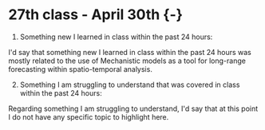 # 27th class - April 30th {-}

1. Something new I learned in class within the past 24 hours: 

I'd say that something new I learned in class within the past 24 hours was mostly related to the use of Mechanistic models as a tool for long-range forecasting within spatio-temporal analysis. 

2. Something I am struggling to understand that was covered in class within the past 24 hours:

Regarding something I am struggling to understand, I'd say that at this point I do not have any specific topic to highlight here.






